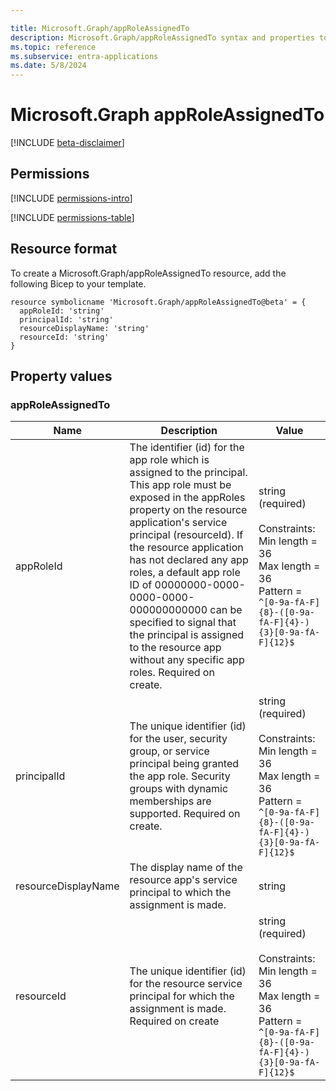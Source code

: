 ```yaml
---

title: Microsoft.Graph/appRoleAssignedTo
description: Microsoft.Graph/appRoleAssignedTo syntax and properties to use in Bicep templates for deploying the resource.
ms.topic: reference
ms.subservice: entra-applications
ms.date: 5/8/2024
---
```

# Microsoft.Graph appRoleAssignedTo

[!INCLUDE [beta-disclaimer](../../includes/beta-disclaimer.md)]

## Permissions

[!INCLUDE [permissions-intro](../../includes/permissions-intro.md)]

[!INCLUDE [permissions-table](~/../microsoft-graph/api-reference/beta/includes/permissions/serviceprincipal-post-approleassignedto-permissions.md)]

## Resource format

To create a Microsoft.Graph/appRoleAssignedTo resource, add the following Bicep to your template.

```bicep
resource symbolicname 'Microsoft.Graph/appRoleAssignedTo@beta' = {
  appRoleId: 'string'
  principalId: 'string'
  resourceDisplayName: 'string'
  resourceId: 'string'
}
```

## Property values

### appRoleAssignedTo

| Name | Description | Value |
| ---- | ----------- | ------------ |
| appRoleId | The identifier (id) for the app role which is assigned to the principal. This app role must be exposed in the appRoles property on the resource application's service principal (resourceId). If the resource application has not declared any app roles, a default app role ID of 00000000-0000-0000-0000-000000000000 can be specified to signal that the principal is assigned to the resource app without any specific app roles. Required on create. | string (required)<br /><br />Constraints: <br />Min length = 36<br />Max length = 36<br />Pattern = `^[0-9a-fA-F]{8}-([0-9a-fA-F]{4}-){3}[0-9a-fA-F]{12}$`<br /> |
| principalId | The unique identifier (id) for the user, security group, or service principal being granted the app role. Security groups with dynamic memberships are supported. Required on create. | string (required)<br /><br />Constraints: <br />Min length = 36<br />Max length = 36<br />Pattern = `^[0-9a-fA-F]{8}-([0-9a-fA-F]{4}-){3}[0-9a-fA-F]{12}$`<br /> |
| resourceDisplayName | The display name of the resource app's service principal to which the assignment is made. | string |
| resourceId | The unique identifier (id) for the resource service principal for which the assignment is made. Required on create | string (required)<br /><br />Constraints: <br />Min length = 36<br />Max length = 36<br />Pattern = `^[0-9a-fA-F]{8}-([0-9a-fA-F]{4}-){3}[0-9a-fA-F]{12}$`<br /> |
